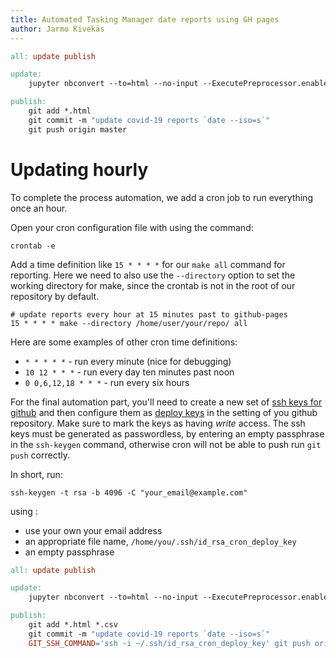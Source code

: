 ```yaml
---
title: Automated Tasking Manager date reports using GH pages
author: Jarmo Kivekäs
---
```



```makefile
all: update publish

update:
    jupyter nbconvert --to=html --no-input --ExecutePreprocessor.enabled=True TM-status-report.ipynb

publish:
    git add *.html
    git commit -m "update covid-19 reports `date --iso=s`"
    git push origin master
```


# Updating hourly

To complete the process automation, we add a cron job to run everything once an hour.

Open your cron configuration file with using the command:

```
crontab -e
```

Add a time definition like `15 * * * *` for our `make all` command for reporting.
Here we need to also use the `--directory` option to set the working directory for make, since
the crontab is not in the root of our repository by default.

```cron
# update reports every hour at 15 minutes past to github-pages
15 * * * * make --directory /home/user/your/repo/ all
```

Here are some examples of other cron time definitions:

- `* * * * *` - run every minute (nice for debugging)
- `10 12 * * *` - run every day ten minutes past noon
- `0 0,6,12,18 * * *` - run every six hours


For the final automation part, you'll need to create a new set of [ssh keys for github](https://help.github.com/en/github/authenticating-to-github/generating-a-new-ssh-key-and-adding-it-to-the-ssh-agent#generating-a-new-ssh-key) and then configure them as [deploy keys](https://developer.github.com/v3/guides/managing-deploy-keys/#deploy-keys) in the setting of you github repository.
Make sure to mark the keys as having _write_ access. The ssh keys must be generated as passwordless, by entering an empty passphrase in the `ssh-keygen` command, otherwise cron will not be able to push run `git push` correctly.

In short, run:

```
ssh-keygen -t rsa -b 4096 -C "your_email@example.com"
```

using :

- use your own your email address
- an appropriate file name,  `/home/you/.ssh/id_rsa_cron_deploy_key`
- an empty passphrase


```makefile
all: update publish

update:
	jupyter nbconvert --to=html --no-input --ExecutePreprocessor.enabled=True --ExecutePreprocessor.timeout=-1 TM-status-report.ipynb

publish:
	git add *.html *.csv
	git commit -m "update covid-19 reports `date --iso=s`"
	GIT_SSH_COMMAND='ssh -i ~/.ssh/id_rsa_cron_deploy_key' git push origin master
```
